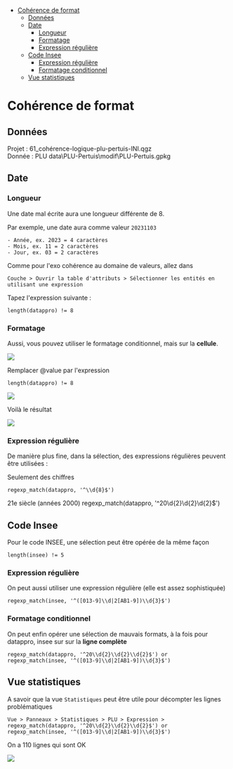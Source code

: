 <!-- TOC start (generated with https://github.com/derlin/bitdowntoc) -->

- [Cohérence de format](#cohérence-de-format)
   * [Données](#données)
   * [Date](#date)
      + [Longueur](#longueur)
      + [Formatage](#formatage)
      + [Expression régulière](#expression-régulière)
   * [Code Insee](#code-insee)
      + [Expression régulière](#expression-régulière-1)
      + [Formatage conditionnel ](#formatage-conditionnel)
   * [Vue statistiques](#vue-statistiques)

<!-- TOC end -->

<!-- TOC --><a name="cohérence-de-format"></a>
# Cohérence de format

<!-- TOC --><a name="données"></a>
## Données
Projet : 61_cohérence-logique-plu-pertuis-INI.qgz  
Donnée : PLU data\PLU-Pertuis\modif\PLU-Pertuis.gpkg

<!-- TOC --><a name="date"></a>
## Date
<!-- TOC --><a name="longueur"></a>
### Longueur
Une date mal écrite aura une longueur différente de 8.

Par exemple, une date aura comme valeur `20231103`
	
	- Année, ex. 2023 = 4 caractères
	- Mois, ex. 11 = 2 caractères
	- Jour, ex. 03 = 2 caractères

Comme pour l'exo cohérence au domaine de valeurs, allez dans 

	Couche > Ouvrir la table d'attributs > Sélectionner les entités en utilisant une expression

Tapez l'expression suivante :

	length(datappro) != 8

<!-- TOC --><a name="formatage"></a>
### Formatage
Aussi, vous pouvez utiliser le formatage conditionnel, mais sur la **cellule**.

![](images/14.png)

Remplacer @value par l'expression

	length(datappro) != 8

![](images/15.png)

Voilà le résultat

![](images/16.png)

<!-- TOC --><a name="expression-régulière"></a>
### Expression régulière
De manière plus fine, dans la sélection, des expressions régulières peuvent être utilisées :

Seulement des chiffres

	regexp_match(datappro, '^\\d{8}$')

21e siècle (années 2000)
	regexp_match(datappro, '^20\\d{2}\\d{2}\\d{2}$')

<!-- TOC --><a name="code-insee"></a>
## Code Insee
Pour le code INSEE, une sélection peut être opérée de la même façon

	length(insee) != 5

<!-- TOC --><a name="expression-régulière-1"></a>
### Expression régulière
On peut aussi utiliser une expression régulière (elle est assez sophistiquée)

	regexp_match(insee, '^([013-9]\\d|2[AB1-9])\\d{3}$')

<!-- TOC --><a name="formatage-conditionnel"></a>
### Formatage conditionnel 
On peut enfin opérer une sélection de mauvais formats, à la fois pour datappro, insee sur sur la **ligne complète**

	regexp_match(datappro, '^20\\d{2}\\d{2}\\d{2}$') or regexp_match(insee, '^([013-9]\\d|2[AB1-9])\\d{3}$')

<!-- TOC --><a name="vue-statistiques"></a>
## Vue statistiques
A savoir que la vue `Statistiques` peut être utile pour décompter les lignes problématiques

	Vue > Panneaux > Statistiques > PLU > Expression > regexp_match(datappro, '^20\\d{2}\\d{2}\\d{2}$') or regexp_match(insee, '^([013-9]\\d|2[AB1-9])\\d{3}$')

On a 110 lignes qui sont OK

![](images/17.png)


